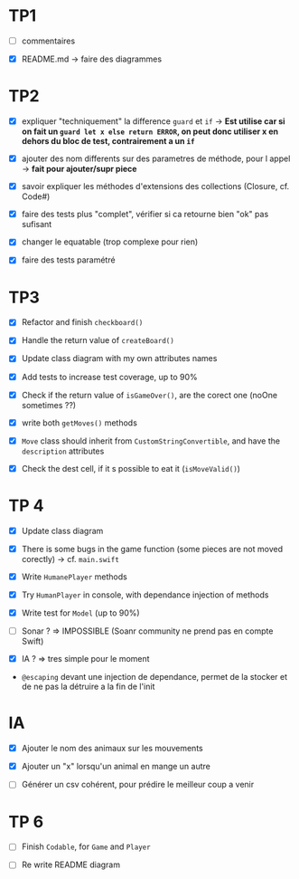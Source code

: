 # TP1 

- [ ] commentaires

- [x] README.md -> faire des diagrammes

# TP2 

- [x] expliquer "techniquement" la difference `guard` et `if` -> **Est utilise car si on fait un `guard let x else return ERROR`, on peut donc utiliser x en dehors du bloc de test, contrairement a un `if`**

- [x] ajouter des nom differents sur des parametres de méthode, pour l appel -> **fait pour ajouter/supr piece**

- [x] savoir expliquer les méthodes d'extensions des collections (Closure, cf. Code#)

- [x] faire des tests plus "complet", vérifier si ca retourne bien "ok" pas sufisant

- [x] changer le equatable (trop complexe pour rien)

- [x] faire des tests paramétré

# TP3

- [x] Refactor and finish `checkboard()`

- [x] Handle the return value of `createBoard()`

- [x] Update class diagram with my own attributes names

- [x] Add tests to increase test coverage, up to 90%

- [x] Check if the return value of `isGameOver()`, are the corect one (noOne sometimes ??)

- [x] write both `getMoves()` methods

- [x] `Move` class should inherit from `CustomStringConvertible`, and have the `description` attributes

- [x] Check the dest cell, if it s possible to eat it (`isMoveValid()`)

# TP 4

- [x] Update class diagram

- [x] There is some bugs in the game function (some pieces are not moved corectly) -> cf. `main.swift`

- [x] Write `HumanePlayer` methods

- [x] Try `HumanPlayer` in console, with dependance injection of methods

- [x] Write test for `Model` (up to 90%)

- [ ] Sonar ? => IMPOSSIBLE (Soanr community ne prend pas en compte Swift)

- [x] IA ? => tres simple pour le moment

- `@escaping` devant une injection de dependance, permet de la stocker et de ne pas la détruire a la fin de l'init

# IA

- [x] Ajouter le nom des animaux sur les mouvements

- [x] Ajouter un "x" lorsqu'un animal en mange un autre

- [ ] Générer un csv cohérent, pour prédire le meilleur coup a venir

# TP 6

- [ ] Finish `Codable`, for `Game` and `Player`

- [ ] Re write README diagram
